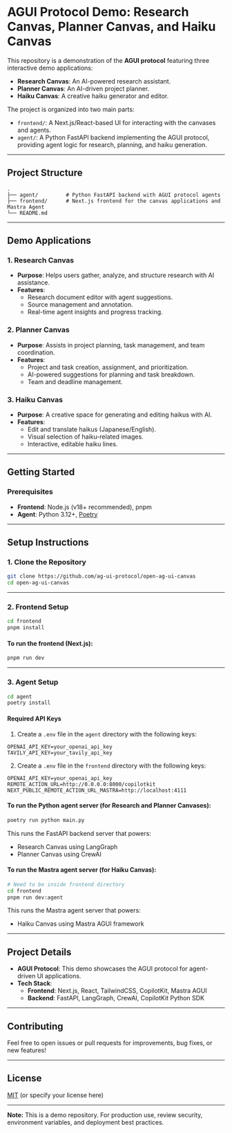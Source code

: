 # AGUI Protocol Demo: Research Canvas, Planner Canvas, and Haiku Canvas

This repository is a demonstration of the **AGUI protocol** featuring three interactive demo applications:

- **Research Canvas**: An AI-powered research assistant.
- **Planner Canvas**: An AI-driven project planner.
- **Haiku Canvas**: A creative haiku generator and editor.

The project is organized into two main parts:
- `frontend/`: A Next.js/React-based UI for interacting with the canvases and agents.
- `agent/`: A Python FastAPI backend implementing the AGUI protocol, providing agent logic for research, planning, and haiku generation.

---

## Project Structure

```
.
├── agent/         # Python FastAPI backend with AGUI protocol agents
├── frontend/      # Next.js frontend for the canvas applications and Mastra Agent
└── README.md
```

---

## Demo Applications

### 1. Research Canvas

- **Purpose**: Helps users gather, analyze, and structure research with AI assistance.
- **Features**:
  - Research document editor with agent suggestions.
  - Source management and annotation.
  - Real-time agent insights and progress tracking.

### 2. Planner Canvas

- **Purpose**: Assists in project planning, task management, and team coordination.
- **Features**:
  - Project and task creation, assignment, and prioritization.
  - AI-powered suggestions for planning and task breakdown.
  - Team and deadline management.

### 3. Haiku Canvas

- **Purpose**: A creative space for generating and editing haikus with AI.
- **Features**:
  - Edit and translate haikus (Japanese/English).
  - Visual selection of haiku-related images.
  - Interactive, editable haiku lines.

---

## Getting Started

### Prerequisites

- **Frontend**: Node.js (v18+ recommended), pnpm
- **Agent**: Python 3.12+, [Poetry](https://python-poetry.org/)

---

## Setup Instructions

### 1. Clone the Repository

```bash
git clone https://github.com/ag-ui-protocol/open-ag-ui-canvas
cd open-ag-ui-canvas
```

---

### 2. Frontend Setup

```bash
cd frontend
pnpm install
```

#### To run the frontend (Next.js):

```bash
pnpm run dev
```

---

### 3. Agent Setup

```bash
cd agent
poetry install
```

#### Required API Keys

1. Create a `.env` file in the `agent` directory with the following keys:
```
OPENAI_API_KEY=your_openai_api_key
TAVILY_API_KEY=your_tavily_api_key
```

2. Create a `.env` file in the `frontend` directory with the following keys:
```
OPENAI_API_KEY=your_openai_api_key
REMOTE_ACTION_URL=http://0.0.0.0:8000/copilotkit
NEXT_PUBLIC_REMOTE_ACTION_URL_MASTRA=http://localhost:4111
```

#### To run the Python agent server (for Research and Planner Canvases):

```bash
poetry run python main.py
```
This runs the FastAPI backend server that powers:
- Research Canvas using LangGraph
- Planner Canvas using CrewAI

#### To run the Mastra agent server (for Haiku Canvas):

```bash
# Need to be inside frontend directory
cd frontend
pnpm run dev:agent
```
This runs the Mastra agent server that powers:
- Haiku Canvas using Mastra AGUI framework


---

## Project Details

- **AGUI Protocol**: This demo showcases the AGUI protocol for agent-driven UI applications.
- **Tech Stack**:
  - **Frontend**: Next.js, React, TailwindCSS, CopilotKit, Mastra AGUI
  - **Backend**: FastAPI, LangGraph, CrewAI, CopilotKit Python SDK

---

## Contributing

Feel free to open issues or pull requests for improvements, bug fixes, or new features!

---

## License

[MIT](LICENSE) (or specify your license here)

---

**Note:** This is a demo repository. For production use, review security, environment variables, and deployment best practices.
